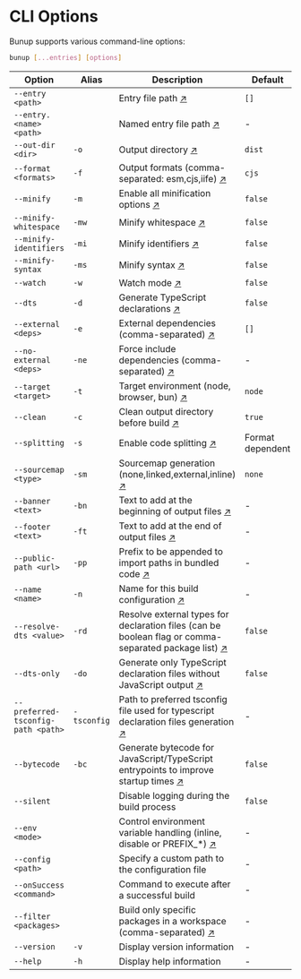 # CLI Options

Bunup supports various command-line options:

```sh
bunup [...entries] [options]
```

| Option                             | Alias       | Description                                                                                                                                     | Default          |
| ---------------------------------- | ----------- | ----------------------------------------------------------------------------------------------------------------------------------------------- | ---------------- |
| `--entry <path>`                   |             | Entry file path [↗](/docs#entry-points)                                                                                                | `[]`             |
| `--entry.<name> <path>`            |             | Named entry file path [↗](/docs#named-entries)                                                                                         | -                |
| `--out-dir <dir>`                  | `-o`        | Output directory [↗](/docs#output-directory)                                                                                           | `dist`           |
| `--format <formats>`               | `-f`        | Output formats (comma-separated: esm,cjs,iife) [↗](/docs#output-formats)                                                               | `cjs`            |
| `--minify`                         | `-m`        | Enable all minification options [↗](/docs#minification)                                                                                | `false`          |
| `--minify-whitespace`              | `-mw`       | Minify whitespace [↗](/docs#granular-minification-control)                                                                             | `false`          |
| `--minify-identifiers`             | `-mi`       | Minify identifiers [↗](/docs#granular-minification-control)                                                                            | `false`          |
| `--minify-syntax`                  | `-ms`       | Minify syntax [↗](/docs#granular-minification-control)                                                                                 | `false`          |
| `--watch`                          | `-w`        | Watch mode [↗](/docs#watch-mode)                                                                                                       | `false`          |
| `--dts`                            | `-d`        | Generate TypeScript declarations [↗](/docs#typescript-declarations)                                                                    | `false`          |
| `--external <deps>`                | `-e`        | External dependencies (comma-separated) [↗](/docs#external-dependencies)                                                               | `[]`             |
| `--no-external <deps>`             | `-ne`       | Force include dependencies (comma-separated) [↗](/docs#including-specific-external-dependencies)                                       | -                |
| `--target <target>`                | `-t`        | Target environment (node, browser, bun) [↗](/docs#target-environments)                                                                 | `node`           |
| `--clean`                          | `-c`        | Clean output directory before build [↗](/docs#cleaning-the-output-directory)                                                           | `true`           |
| `--splitting`                      | `-s`        | Enable code splitting [↗](/docs#code-splitting)                                                                                        | Format dependent |
| `--sourcemap <type>`               | `-sm`       | Sourcemap generation (none,linked,external,inline) [↗](/docs#source-maps)                                                              | `none`           |
| `--banner <text>`                  | `-bn`       | Text to add at the beginning of output files [↗](/docs#banner-and-footer)                                                              | -                |
| `--footer <text>`                  | `-ft`       | Text to add at the end of output files [↗](/docs#banner-and-footer)                                                                    | -                |
| `--public-path <url>`              | `-pp`       | Prefix to be appended to import paths in bundled code [↗](/docs#public-path)                                                           | -                |
| `--name <name>`                    | `-n`        | Name for this build configuration [↗](/docs#named-configurations)                                                                      | -                |
| `--resolve-dts <value>`            | `-rd`       | Resolve external types for declaration files (can be boolean flag or comma-separated package list) [↗](/docs#resolving-external-types) | `false`          |
| `--dts-only`                       | `-do`       | Generate only TypeScript declaration files without JavaScript output [↗](/docs#declaration-only-generation)                            | `false`          |
| `--preferred-tsconfig-path <path>` | `-tsconfig` | Path to preferred tsconfig file used for typescript declaration files generation [↗](/docs#custom-typescript-configuration)            | -                |
| `--bytecode`                       | `-bc`       | Generate bytecode for JavaScript/TypeScript entrypoints to improve startup times [↗](/docs#bytecode)                                   | `false`          |
| `--silent`                         |             | Disable logging during the build process                                                                                                        | `false`          |
| `--env <mode>`                     |             | Control environment variable handling (inline, disable or PREFIX\_\*) [↗](/docs#environment-variables)                                 | -                |
| `--config <path>`                  |             | Specify a custom path to the configuration file                                                                                                 | -                |
| `--onSuccess <command>`            |             | Command to execute after a successful build                                                                                                     | -                |
| `--filter <packages>`              |             | Build only specific packages in a workspace (comma-separated) [↗](/docs/guide/workspaces#building-specific-packages)                                       | -                |
| `--version`                        | `-v`        | Display version information                                                                                                                     | -                |
| `--help`                           | `-h`        | Display help information                                                                                                                        | -                |
